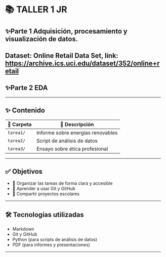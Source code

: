 # 📚 TALLER 1 JR

## ✨**Parte 1** Adquisición, procesamiento y visualización de datos.
**Dataset:** Online Retail Data Set, link:
https://archive.ics.uci.edu/dataset/352/online+retail
---
## ✨**Parte 2** EDA
---

## ✨ **Contenido**

| 📁 Carpeta   | 📄 Descripción                    |
|-------------|----------------------------------|
| `tarea1/`   | Informe sobre energías renovables |
| `tarea2/`   | Script de análisis de datos       |
| `tarea3/`   | Ensayo sobre ética profesional    |

---

## ✅ **Objetivos**

- 📌 Organizar las tareas de forma clara y accesible
- 📌 Aprender a usar Git y GitHub
- 📌 Compartir proyectos escolares

---

## 🛠️ **Tecnologías utilizadas**

- Markdown
- Git y GitHub
- Python (para scripts de análisis de datos)
- PDF (para informes y presentaciones)

---

